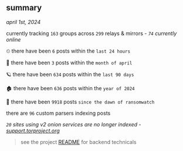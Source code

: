 
## summary
_april 1st, 2024_

currently tracking `163` groups across `299` relays & mirrors - _`74` currently online_

⏲ there have been `6` posts within the `last 24 hours`

🦈 there have been `3` posts within the `month of april`

🪐 there have been `634` posts within the `last 90 days`

🏚 there have been `636` posts within the `year of 2024`

🦕 there have been `9918` posts `since the dawn of ransomwatch`

there are `96` custom parsers indexing posts

_`20` sites using v2 onion services are no longer indexed - [support.torproject.org](https://support.torproject.org/onionservices/v2-deprecation/)_

> see the project [README](https://github.com/joshhighet/ransomwatch#ransomwatch--) for backend technicals
